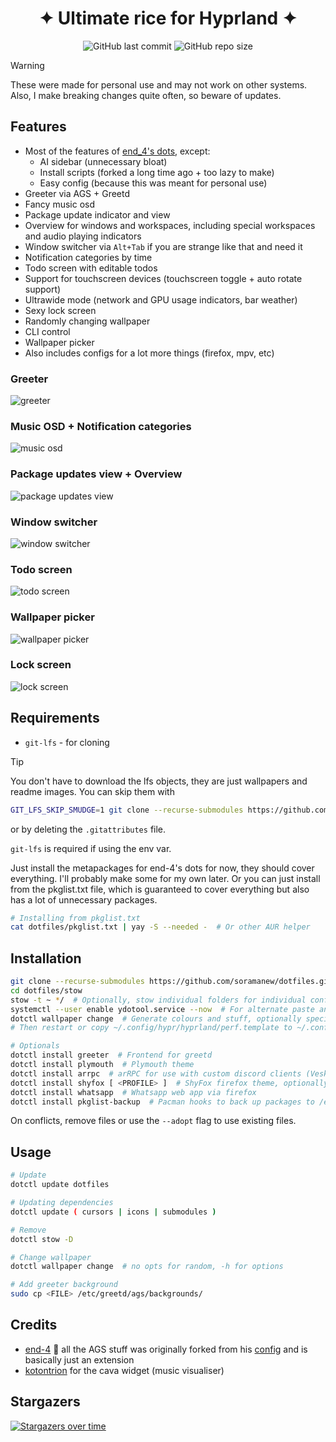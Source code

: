 <h1 align="center">✦ Ultimate rice for Hyprland ✦</h1>

<div align="center">

![GitHub last commit](https://img.shields.io/github/last-commit/soramanew/dotfiles?style=for-the-badge&logo=archlinux&logoColor=%23C7C4D6&labelColor=%231B1B25&color=%23C1C1FF)
![GitHub repo size](https://img.shields.io/github/repo-size/soramanew/dotfiles?style=for-the-badge&logo=googledrive&logoColor=%23BAC9D1&labelColor=%23131D22&color=%2368D3FF)

</div>

> [!WARNING]
> These were made for personal use and may not work on other systems. Also, I make breaking changes quite often, so beware of updates.

## Features

-   Most of the features of [end_4's dots](https://github.com/end-4/dots-hyprland), except:
    -   AI sidebar (unnecessary bloat)
    -   Install scripts (forked a long time ago + too lazy to make)
    -   Easy config (because this was meant for personal use)
-   Greeter via AGS + Greetd
-   Fancy music osd
-   Package update indicator and view
-   Overview for windows and workspaces, including special workspaces and audio playing indicators
-   Window switcher via `Alt+Tab` if you are strange like that and need it
-   Notification categories by time
-   Todo screen with editable todos
-   Support for touchscreen devices (touchscreen toggle + auto rotate support)
-   Ultrawide mode (network and GPU usage indicators, bar weather)
-   Sexy lock screen
-   Randomly changing wallpaper
-   CLI control
-   Wallpaper picker
-   Also includes configs for a lot more things (firefox, mpv, etc)

### Greeter

![greeter](/readme/greeter.png?raw=true)

### Music OSD + Notification categories

![music osd](/readme/notifs+music.png?raw=true)

### Package updates view + Overview

![package updates view](/readme/packageupdates.png?raw=true)

### Window switcher

![window switcher](/readme/switcher.png?raw=true)

### Todo screen

![todo screen](/readme/todoscreen.png?raw=true)

### Wallpaper picker

![wallpaper picker](/readme/wallpicker.png?raw=true)

### Lock screen

![lock screen](/readme/lockscreen.png?raw=true)

## Requirements

-   `git-lfs` - for cloning

> [!TIP]
> You don't have to download the lfs objects, they are just wallpapers and readme images.
> You can skip them with
>
> ```sh
> GIT_LFS_SKIP_SMUDGE=1 git clone --recurse-submodules https://github.com/soramanew/dotfiles.git
> ```
>
> or by deleting the `.gitattributes` file.
>
> `git-lfs` is required if using the env var.

Just install the metapackages for end-4's dots for now, they should cover everything. I'll probably make some for my own later.
Or you can just install from the pkglist.txt file, which is guaranteed to cover everything but also has a lot of unnecessary packages.

```sh
# Installing from pkglist.txt
cat dotfiles/pkglist.txt | yay -S --needed -  # Or other AUR helper
```

## Installation

```sh
git clone --recurse-submodules https://github.com/soramanew/dotfiles.git
cd dotfiles/stow
stow -t ~ */  # Optionally, stow individual folders for individual configs (not guaranteed to work cause interdependent stuff)
systemctl --user enable ydotool.service --now  # For alternate paste and osk
dotctl wallpaper change  # Generate colours and stuff, optionally specify a path to a wallpaper (-f /path/to/wallpaper)
# Then restart or copy ~/.config/hypr/hyprland/perf.template to ~/.config/hypr/hyprland/perf.conf

# Optionals
dotctl install greeter  # Frontend for greetd
dotctl install plymouth  # Plymouth theme
dotctl install arrpc  # arRPC for use with custom discord clients (Vesktop, Armcord, etc)
dotctl install shyfox [ <PROFILE> ]  # ShyFox firefox theme, optionally specify firefox profile
dotctl install whatsapp  # Whatsapp web app via firefox
dotctl install pkglist-backup  # Pacman hooks to back up packages to /etc/pkglist.txt and dotfiles directory
```

On conflicts, remove files or use the `--adopt` flag to use existing files.

## Usage

```sh
# Update
dotctl update dotfiles

# Updating dependencies
dotctl update ( cursors | icons | submodules )

# Remove
dotctl stow -D

# Change wallpaper
dotctl wallpaper change  # no opts for random, -h for options

# Add greeter background
sudo cp <FILE> /etc/greetd/ags/backgrounds/
```

## Credits

-   [end-4](https://github.com/end-4) 🙏 all the AGS stuff was originally forked from his
    [config](https://github.com/end-4/dots-hyprland) and is basically just an extension
-   [kotontrion](https://github.com/kotontrion/dotfiles) for the cava widget (music visualiser)

## Stargazers

[![Stargazers over time](https://starchart.cc/soramanew/dotfiles.svg?variant=adaptive)](https://starchart.cc/soramanew/dotfiles)
